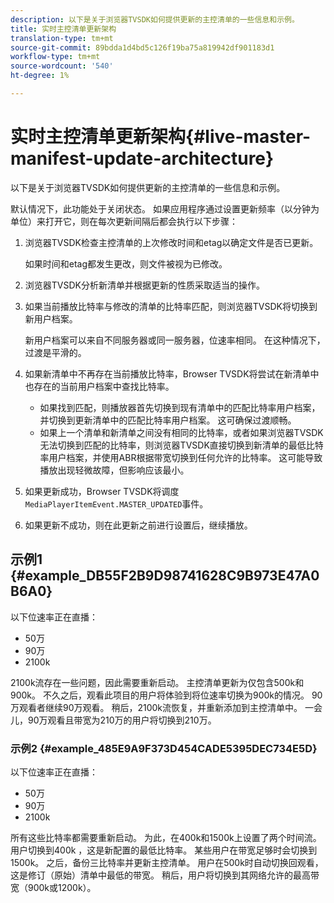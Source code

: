 ```yaml
---
description: 以下是关于浏览器TVSDK如何提供更新的主控清单的一些信息和示例。
title: 实时主控清单更新架构
translation-type: tm+mt
source-git-commit: 89bdda1d4bd5c126f19ba75a819942df901183d1
workflow-type: tm+mt
source-wordcount: '540'
ht-degree: 1%

---
```



# 实时主控清单更新架构{#live-master-manifest-update-architecture}

以下是关于浏览器TVSDK如何提供更新的主控清单的一些信息和示例。

默认情况下，此功能处于关闭状态。 如果应用程序通过设置更新频率（以分钟为单位）来打开它，则在每次更新间隔后都会执行以下步骤：

1. 浏览器TVSDK检查主控清单的上次修改时间和etag以确定文件是否已更新。

   如果时间和etag都发生更改，则文件被视为已修改。
1. 浏览器TVSDK分析新清单并根据更新的性质采取适当的操作。
1. 如果当前播放比特率与修改的清单的比特率匹配，则浏览器TVSDK将切换到新用户档案。

   新用户档案可以来自不同服务器或同一服务器，位速率相同。 在这种情况下，过渡是平滑的。
1. 如果新清单中不再存在当前播放比特率，Browser TVSDK将尝试在新清单中也存在的当前用户档案中查找比特率。

   * 如果找到匹配，则播放器首先切换到现有清单中的匹配比特率用户档案，并切换到更新清单中的匹配比特率用户档案。 这可确保过渡顺畅。
   * 如果上一个清单和新清单之间没有相同的比特率，或者如果浏览器TVSDK无法切换到匹配的比特率，则浏览器TVSDK直接切换到新清单的最低比特率用户档案，并使用ABR根据带宽切换到任何允许的比特率。 这可能导致播放出现轻微故障，但影响应该最小。

1. 如果更新成功，Browser TVSDK将调度`MediaPlayerItemEvent.MASTER_UPDATED`事件。
1. 如果更新不成功，则在此更新之前进行设置后，继续播放。

## 示例1 {#example_DB55F2B9D98741628C9B973E47A0B6A0}

以下位速率正在直播：

* 50万
* 90万
* 2100k

2100k流存在一些问题，因此需要重新启动。 主控清单更新为仅包含500k和900k。 不久之后，观看此项目的用户将体验到将位速率切换为900k的情况。 90万观看者继续90万观看。 稍后，2100k流恢复，并重新添加到主控清单中。 一会儿，90万观看且带宽为210万的用户将切换到210万。

### 示例2 {#example_485E9A9F373D454CADE5395DEC734E5D}

以下位速率正在直播：

* 50万
* 90万
* 2100k

所有这些比特率都需要重新启动。 为此，在400k和1500k上设置了两个时间流。 用户切换到400k ，这是新配置的最低比特率。 某些用户在带宽足够时会切换到1500k。 之后，备份三比特率并更新主控清单。 用户在500k时自动切换回观看，这是修订（原始）清单中最低的带宽。 稍后，用户将切换到其网络允许的最高带宽（900k或1200k）。

<!-- 

WRITER: Add relref to api/psdk/asdoc-dhls_1.4/com/adobe/mediacore/events/MediaPlayerItemEvent.html#MASTER_UPDATED

 -->

